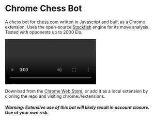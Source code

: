 # Chrome Chess Bot

A chess bot for [chess.com](https://chess.com) written in Javascript and built as a Chrome extension. Uses the open-source [Stockfish](https://github.com/exoticorn/stockfish-js) engine for its move analysis. Tested with opponents up to 2000 Elo.

![alt tag](https://i.gyazo.com/0db34da4da15063c0ee96ce8375f321e.mp4)

Download from the [Chrome Web Store](https://chrome.google.com/webstore/detail/chess-bot/lohcfjmdomblangndimbjfecoapohjlb), or add it as a local extension by cloning the repo and visiting chrome://extensions.

##### Warning: Extensive use of this bot will likely result in account closure. Use at your own risk.
